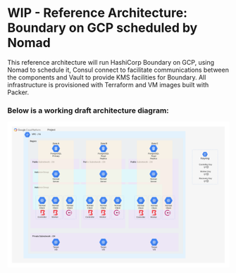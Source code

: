# WIP - Reference Architecture: Boundary on GCP scheduled by Nomad

This reference architecture will run HashiCorp Boundary on GCP, using Nomad to schedule it, Consul connect to facilitate communications between the components and Vault to provide KMS facilities for Boundary. All infrastructure is provisioned with Terraform and VM images built with Packer.

### Below is a working draft architecture diagram:

![Draft architecture](images/Boundary-on-Nomad-GCP.png)
